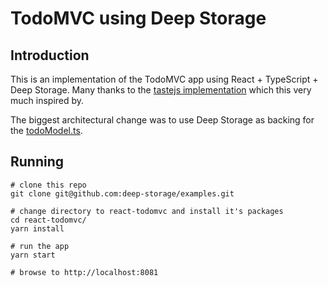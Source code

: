 # TodoMVC using Deep Storage

## Introduction

This is an implementation of the TodoMVC app using React + TypeScript + Deep Storage. Many thanks
to the [tastejs implementation](https://github.com/tastejs/todomvc/tree/gh-pages/examples/react) which this
very much inspired by.

The biggest architectural change was to use Deep Storage as backing for the [todoModel.ts](https://github.com/deep-storage/examples/blob/master/react-todomvc/src/todoModel.ts).

## Running

    # clone this repo
    git clone git@github.com:deep-storage/examples.git

    # change directory to react-todomvc and install it's packages
    cd react-todomvc/
    yarn install

    # run the app
    yarn start

    # browse to http://localhost:8081
